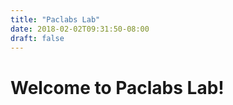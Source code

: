 ```yaml
---
title: "Paclabs Lab"
date: 2018-02-02T09:31:50-08:00
draft: false
---
```

# Welcome to Paclabs Lab!
